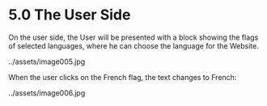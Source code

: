 5.0 The User Side
================================

On the user side, the User will be presented with a block showing the flags of selected languages, where he can choose the language for the Website.

../assets/image005.jpg

When the user clicks on the French flag, the text changes to French:

../assets/image006.jpg